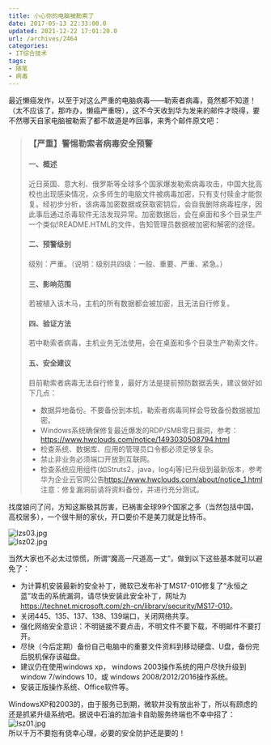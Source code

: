```yaml
---
title: 小心你的电脑被勒索了
date: 2017-05-13 22:33:00.0
updated: 2021-12-22 17:01:20.0
url: /archives/2464
categories: 
- IT综合技术
tags: 
- 随笔
- 病毒
---
```


<p>最近懒癌发作，以至于对这么严重的电脑病毒——勒索者病毒，竟然都不知道！（太不应该了，那咋办，懒癌严重呀），这不今天收到华为发来的邮件才晓得，要不然哪天自家电脑被勒索了都不故道是咋回事，来秀个邮件原文吧：</p><blockquote><h3>【严重】警惕勒索者病毒安全预警</h3><h4>一、概述</h4><p>近日英国、意大利、俄罗斯等全球多个国家爆发勒索病毒攻击，中国大批高校也出现感染情况，众多师生的电脑文件被病毒加密，只有支付赎金才能恢复。经初步分析，该病毒加密数据或获取密钥后，会自我删除病毒程序，因此事后通过杀毒软件无法发现异常。加密数据后，会在桌面和多个目录生产一个类似!README.HTML的文件，告知管理员数据被加密和解密的途径。</p><h4>二、预警级别</h4><p>级别：严重。（说明：级别共四级：一般、重要、严重、紧急。）</p><h4>三、影响范围</h4><p>若被植入该木马，主机的所有数据都会被加密，且无法自行修复。</p><h4>四、验证方法</h4><p>若中勒索者病毒，主机业务无法使用，会在桌面和多个目录生产勒索文件。</p><h4>五、安全建议</h4><p>目前勒索者病毒无法自行修复，最好方法是提前预防数据丢失，建议做好如下几点：</p><ul><li>数据异地备份。不要备份到本机，勒索者病毒同样会导致备份数据被加密。</li><li>Windows系统确保修复最近爆发的RDP/SMB零日漏洞，参考：<a href="https://www.hwclouds.com/notice/1493030508794.html"><a href="https://www.hwclouds.com/notice/1493030508794.html">https://www.hwclouds.com/notice/1493030508794.html</a></a></li><li>检查系统、数据库、应用的管理员口令都必须足够复杂。</li><li>禁止非业务必须端口开放到互联网。</li><li>检查系统应用组件(如Struts2，java，log4j等)已升级到最新版本，参考华为企业云官网公告<a href="https://www.hwclouds.com/about/notice_1.html"><a href="https://www.hwclouds.com/about/notice_1.html">https://www.hwclouds.com/about/notice_1.html</a></a><br />注意：修复漏洞前请将资料备份，并进行充分测试。</li></ul></blockquote><p>找度娘问了问，方知这厮极其厉害，已祸害全球99个国家之多（当然包括中国，高校居多），一个很牛掰的家伙，开口要价不是美刀就是比特币。</p><p><img src="https://cdn.uu126.cn/usr/uploads/2017/05/3684303448.jpg" alt="lzs03.jpg" title="lzs03.jpg"><br /><img src="https://cdn.uu126.cn/usr/uploads/2017/05/1823672828.jpg" alt="lsz02.jpg" title="lsz02.jpg"></p><p>当然大家也不必太过惊慌，所谓“魔高一尺道高一丈”，做到以下这些基本就可以避免了：</p><ul><li>为计算机安装最新的安全补丁，微软已发布补丁MS17-010修复了“永恒之蓝”攻击的系统漏洞，请尽快安装此安全补丁，网址为<a href="https://technet.microsoft.com/zh-cn/library/security/MS17-010"><a href="https://technet.microsoft.com/zh-cn/library/security/MS17-010">https://technet.microsoft.com/zh-cn/library/security/MS17-010</a></a>。</li><li>关闭445、135、137、138、139端口，关闭网络共享。</li><li>强化网络安全意识：不明链接不要点击，不明文件不要下载，不明邮件不要打开。</li><li>尽快（今后定期）备份自己电脑中的重要文件资料到移动硬盘、U盘，备份完后脱机保存该磁盘。</li><li>建议仍在使用windows xp， windows 2003操作系统的用户尽快升级到 window 7/windows 10，或 windows 2008/2012/2016操作系统。</li><li>安装正版操作系统、Office软件等。</li></ul><p>WindowsXP和2003的，由于服务已到期，微软并没有放出补丁，所以有顾虑的还是抓紧升级系统吧。据说中石油的加油卡自助服务终端也不幸中招了：<br /><img src="https://cdn.uu126.cn/usr/uploads/2017/05/1223046924.jpg" alt="lsz01.jpg" title="lsz01.jpg"><br />所以千万不要抱有侥幸心理，必要的安全防护还是要的！</p>